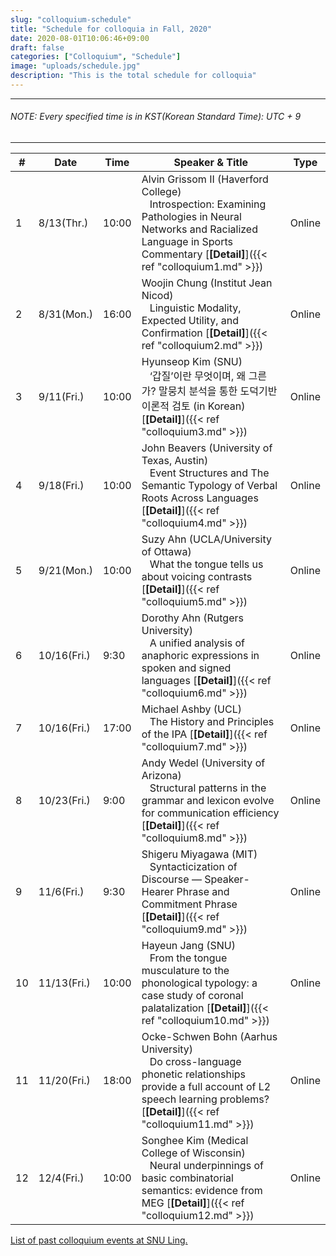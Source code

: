 ```yaml
---
slug: "colloquium-schedule"
title: "Schedule for colloquia in Fall, 2020"
date: 2020-08-01T10:06:46+09:00
draft: false
categories: ["Colloquium", "Schedule"]
image: "uploads/schedule.jpg"
description: "This is the total schedule for colloquia"
---
```


---

###### NOTE: Every specified time is in KST(Korean Standard Time): UTC + 9

---

| #   | Date        | Time  | Speaker & Title                                                                                                                                                                                             | Type   |
| --- | ----------- | ----- | ----------------------------------------------------------------------------------------------------------------------------------------------------------------------------------------------------------- | ------ |
| 1   | 8/13(Thr.)  | 10:00 | Alvin Grissom II (Haverford College) <br/> &nbsp;&nbsp; Introspection: Examining Pathologies in Neural Networks and Racialized Language in Sports Commentary [**\[Detail\]**]({{< ref "colloquium1.md" >}}) | Online |
| 2   | 8/31(Mon.)  | 16:00 | Woojin Chung (Institut Jean Nicod) <br/> &nbsp;&nbsp; Linguistic Modality, Expected Utility, and Confirmation [**\[Detail\]**]({{< ref "colloquium2.md" >}})                                                | Online |
| 3   | 9/11(Fri.)  | 10:00 | Hyunseop Kim (SNU) <br/> &nbsp;&nbsp; ‘갑질’이란 무엇이며, 왜 그른가? 말뭉치 분석을 통한 도덕기반이론적 검토 (in Korean) [**\[Detail\]**]({{< ref "colloquium3.md" >}})                                     | Online |
| 4   | 9/18(Fri.)  | 10:00 | John Beavers (University of Texas, Austin) <br/> &nbsp;&nbsp; Event Structures and The Semantic Typology of Verbal Roots Across Languages [**\[Detail\]**]({{< ref "colloquium4.md" >}})                    | Online |
| 5   | 9/21(Mon.)  | 10:00 | Suzy Ahn (UCLA/University of Ottawa) <br/> &nbsp;&nbsp; What the tongue tells us about voicing contrasts [**\[Detail\]**]({{< ref "colloquium5.md" >}})                                                     | Online |
| 6   | 10/16(Fri.) | 9:30  | Dorothy Ahn (Rutgers University) <br/> &nbsp;&nbsp; A unified analysis of anaphoric expressions in spoken and signed languages [**\[Detail\]**]({{< ref "colloquium6.md" >}})                               | Online |
| 7   | 10/16(Fri.) | 17:00 | Michael Ashby (UCL) <br/> &nbsp;&nbsp; The History and Principles of the IPA [**\[Detail\]**]({{< ref "colloquium7.md" >}})                                                                                 | Online |
| 8   | 10/23(Fri.) | 9:00  | Andy Wedel (University of Arizona) <br/> &nbsp;&nbsp; Structural patterns in the grammar and lexicon evolve for communication efficiency [**\[Detail\]**]({{< ref "colloquium8.md" >}})                     | Online |
| 9   | 11/6(Fri.)  | 9:30  | Shigeru Miyagawa (MIT) <br/> &nbsp;&nbsp; Syntacticization of Discourse — Speaker-Hearer Phrase and Commitment Phrase [**\[Detail\]**]({{< ref "colloquium9.md" >}})                                        | Online |
| 10  | 11/13(Fri.) | 10:00 | Hayeun Jang (SNU) <br/> &nbsp;&nbsp; From the tongue musculature to the phonological typology: a case study of coronal palatalization [**\[Detail\]**]({{< ref "colloquium10.md" >}})                       | Online |
| 11  | 11/20(Fri.) | 18:00 | Ocke-Schwen Bohn (Aarhus University) <br/> &nbsp;&nbsp; Do cross-language phonetic relationships provide a full account of L2 speech learning problems? [**\[Detail\]**]({{< ref "colloquium11.md" >}})     | Online |
| 12  | 12/4(Fri.)  | 10:00 | Songhee Kim (Medical College of Wisconsin) <br/> &nbsp;&nbsp; Neural underpinnings of basic combinatorial semantics: evidence from MEG [**\[Detail\]**]({{< ref "colloquium12.md" >}})                      | Online |

<a class=intro-link href="http://hosting01.snu.ac.kr/~linguist/?page_id=1336">List of past colloquium events at SNU Ling.</a>
